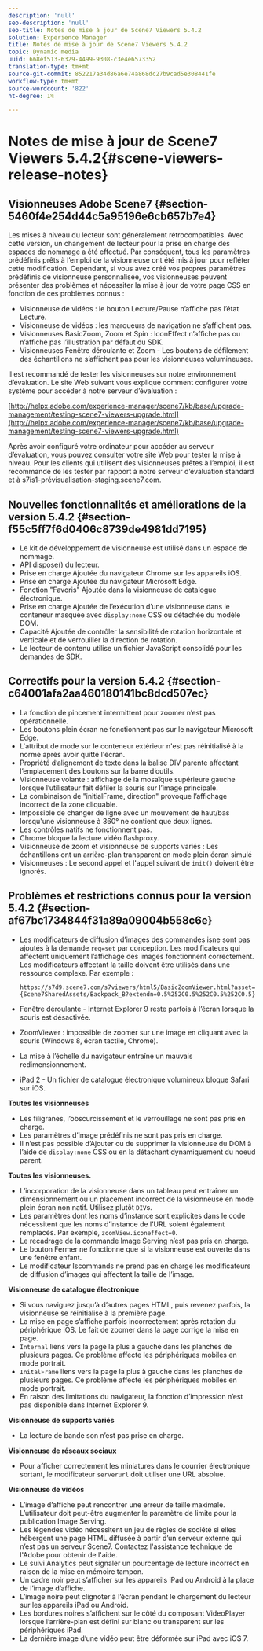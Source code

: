 ```yaml
---
description: 'null'
seo-description: 'null'
seo-title: Notes de mise à jour de Scene7 Viewers 5.4.2
solution: Experience Manager
title: Notes de mise à jour de Scene7 Viewers 5.4.2
topic: Dynamic media
uuid: 668ef513-6329-4499-9308-c3e4e6573352
translation-type: tm+mt
source-git-commit: 852217a34d86a6e74a868dc27b9cad5e308441fe
workflow-type: tm+mt
source-wordcount: '822'
ht-degree: 1%

---
```



# Notes de mise à jour de Scene7 Viewers 5.4.2{#scene-viewers-release-notes}

## Visionneuses Adobe Scene7 {#section-5460f4e254d44c5a95196e6cb657b7e4}

Les mises à niveau du lecteur sont généralement rétrocompatibles. Avec cette version, un changement de lecteur pour la prise en charge des espaces de nommage a été effectué. Par conséquent, tous les paramètres prédéfinis prêts à l’emploi de la visionneuse ont été mis à jour pour refléter cette modification. Cependant, si vous avez créé vos propres paramètres prédéfinis de visionneuse personnalisée, vos visionneuses peuvent présenter des problèmes et nécessiter la mise à jour de votre page CSS en fonction de ces problèmes connus :

* Visionneuse de vidéos : le bouton Lecture/Pause n’affiche pas l’état Lecture.
* Visionneuse de vidéos : les marqueurs de navigation ne s’affichent pas.
* Visionneuses BasicZoom, Zoom et Spin : IconEffect n’affiche pas ou n’affiche pas l’illustration par défaut du SDK.
* Visionneuses Fenêtre déroulante et Zoom - Les boutons de défilement des échantillons ne s’affichent pas pour les visionneuses volumineuses.

Il est recommandé de tester les visionneuses sur notre environnement d’évaluation. Le site Web suivant vous explique comment configurer votre système pour accéder à notre serveur d’évaluation :

[http://helpx.adobe.com/experience-manager/scene7/kb/base/upgrade-management/testing-scene7-viewers-upgrade.html](http://helpx.adobe.com/experience-manager/scene7/kb/base/upgrade-management/testing-scene7-viewers-upgrade.html)

Après avoir configuré votre ordinateur pour accéder au serveur d’évaluation, vous pouvez consulter votre site Web pour tester la mise à niveau. Pour les clients qui utilisent des visionneuses prêtes à l’emploi, il est recommandé de les tester par rapport à notre serveur d’évaluation standard et à s7is1-prévisualisation-staging.scene7.com.

## Nouvelles fonctionnalités et améliorations de la version 5.4.2 {#section-f55c5ff7f6d0406c8739de4981dd7195}

* Le kit de développement de visionneuse est utilisé dans un espace de nommage.
* API dispose() du lecteur.
* Prise en charge Ajoutée du navigateur Chrome sur les appareils iOS.
* Prise en charge Ajoutée du navigateur Microsoft Edge.
* Fonction &quot;Favoris&quot; Ajoutée dans la visionneuse de catalogue électronique.
* Prise en charge Ajoutée de l’exécution d’une visionneuse dans le conteneur masquée avec `display:none` CSS ou détachée du modèle DOM.
* Capacité Ajoutée de contrôler la sensibilité de rotation horizontale et verticale et de verrouiller la direction de rotation.
* Le lecteur de contenu utilise un fichier JavaScript consolidé pour les demandes de SDK.

## Correctifs pour la version 5.4.2 {#section-c64001afa2aa460180141bc8dcd507ec}

* La fonction de pincement intermittent pour zoomer n’est pas opérationnelle.
* Les boutons plein écran ne fonctionnent pas sur le navigateur Microsoft Edge.
* L&#39;attribut de mode sur le conteneur extérieur n&#39;est pas réinitialisé à la norme après avoir quitté l&#39;écran.
* Propriété d’alignement de texte dans la balise DIV parente affectant l’emplacement des boutons sur la barre d’outils.
* Visionneuse volante : affichage de la mosaïque supérieure gauche lorsque l’utilisateur fait défiler la souris sur l’image principale.
* La combinaison de &quot;initialFrame, direction&quot; provoque l’affichage incorrect de la zone cliquable.
* Impossible de changer de ligne avec un mouvement de haut/bas lorsqu&#39;une visionneuse à 360° ne contient que deux lignes.
* Les contrôles natifs ne fonctionnent pas.
* Chrome bloque la lecture vidéo flashproxy.
* Visionneuse de zoom et visionneuse de supports variés : Les échantillons ont un arrière-plan transparent en mode plein écran simulé
* Visionneuses : Le second appel et l&#39;appel suivant de `init()` doivent être ignorés.

## Problèmes et restrictions connus pour la version 5.4.2 {#section-af67bc1734844f31a89a09004b558c6e}

* Les modificateurs de diffusion d’images des commandes isne sont pas ajoutés à la demande `req=set` par conception. Les modificateurs qui affectent uniquement l’affichage des images fonctionnent correctement. Les modificateurs affectant la taille doivent être utilisés dans une ressource complexe. Par exemple :

   ```
   https://s7d9.scene7.com/s7viewers/html5/BasicZoomViewer.html?asset= {Scene7SharedAssets/Backpack_B?extendn=0.5%252C0.5%252C0.5%252C0.5}
   ```

* Fenêtre déroulante - Internet Explorer 9 reste parfois à l’écran lorsque la souris est désactivée.
* ZoomViewer : impossible de zoomer sur une image en cliquant avec la souris (Windows 8, écran tactile, Chrome).
* La mise à l’échelle du navigateur entraîne un mauvais redimensionnement.
* iPad 2 - Un fichier de catalogue électronique volumineux bloque Safari sur iOS.

**Toutes les visionneuses**

* Les filigranes, l’obscurcissement et le verrouillage ne sont pas pris en charge.
* Les paramètres d’image prédéfinis ne sont pas pris en charge.
* Il n’est pas possible d’Ajouter ou de supprimer la visionneuse du DOM à l’aide de `display:none` CSS ou en la détachant dynamiquement du noeud parent.

**Toutes les visionneuses.**

* L’incorporation de la visionneuse dans un tableau peut entraîner un dimensionnement ou un placement incorrect de la visionneuse en mode plein écran non natif. Utilisez plutôt `DIV`s.
* Les paramètres dont les noms d’instance sont explicites dans le code nécessitent que les noms d’instance de l’URL soient également remplacés. Par exemple, `zoomView.iconeffect=0`.
* Le recadrage de la commande Image Serving n’est pas pris en charge.
* Le bouton Fermer ne fonctionne que si la visionneuse est ouverte dans une fenêtre enfant.
* Le modificateur Iscommands ne prend pas en charge les modificateurs de diffusion d’images qui affectent la taille de l’image.

**Visionneuse de catalogue électronique**

* Si vous naviguez jusqu’à d’autres pages HTML, puis revenez parfois, la visionneuse se réinitialise à la première page.
* La mise en page s’affiche parfois incorrectement après rotation du périphérique iOS. Le fait de zoomer dans la page corrige la mise en page.
* `Internal` liens vers la page la plus à gauche dans les planches de plusieurs pages. Ce problème affecte les périphériques mobiles en mode portrait.
* `InitalFrame` liens vers la page la plus à gauche dans les planches de plusieurs pages. Ce problème affecte les périphériques mobiles en mode portrait.
* En raison des limitations du navigateur, la fonction d’impression n’est pas disponible dans Internet Explorer 9.

**Visionneuse de supports variés**

* La lecture de bande son n’est pas prise en charge.

**Visionneuse de réseaux sociaux**

* Pour afficher correctement les miniatures dans le courrier électronique sortant, le modificateur `serverurl` doit utiliser une URL absolue.

**Visionneuse de vidéos**

* L’image d’affiche peut rencontrer une erreur de taille maximale. L’utilisateur doit peut-être augmenter le paramètre de limite pour la publication Image Serving.
* Les légendes vidéo nécessitent un jeu de règles de société si elles hébergent une page HTML diffusée à partir d’un serveur externe qui n’est pas un serveur Scene7. Contactez l&#39;assistance technique de l&#39;Adobe pour obtenir de l&#39;aide.
* Le suivi Analytics peut signaler un pourcentage de lecture incorrect en raison de la mise en mémoire tampon.
* Un cadre noir peut s’afficher sur les appareils iPad ou Android à la place de l’image d’affiche.
* L’image noire peut clignoter à l’écran pendant le chargement du lecteur sur les appareils iPad ou Android.
* Les bordures noires s’affichent sur le côté du composant VideoPlayer lorsque l’arrière-plan est défini sur blanc ou transparent sur les périphériques iPad.
* La dernière image d’une vidéo peut être déformée sur iPad avec iOS 7.

